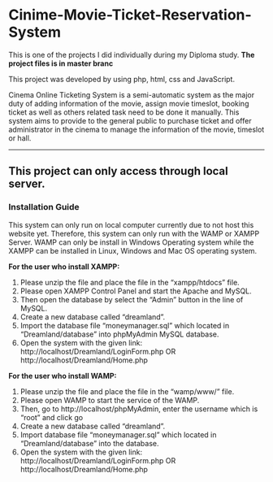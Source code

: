 # Cinime-Movie-Ticket-Reservation-System
This is one of the projects I did individually during my Diploma study. 
**The project files is in master branc**

This project was developed by using php, html, css and JavaScript. 

Cinema Online Ticketing System is a semi-automatic system as the major duty of adding information of the movie, assign movie timeslot, booking ticket as well as others related task need to be done it manually. This system aims to provide to the general public to purchase ticket and offer administrator in the cinema to manage the information of the movie, timeslot or hall. 

---

## This project can only access through local server. 
### **Installation Guide**
This system can only run on local computer currently due to not host this website yet. Therefore, this system can only run with the WAMP or XAMPP Server. WAMP can only be install in Windows Operating system while the XAMPP can be installed in Linux, Windows and Mac OS operating system. 

**For the user who install XAMPP:**
1.	Please unzip the file and place the file in the “xampp/htdocs” file.
2.	Please open XAMPP Control Panel and start the Apache and MySQL.
3.	Then open the database by select the “Admin” button in the line of MySQL.
4.	Create a new database called “dreamland”.
5.	Import the database file “moneymanager.sql” which located in “Dreamland/database” into phpMyAdmin MySQL database. 
6.	Open the system with the given link: 
http://localhost/Dreamland/LoginForm.php
OR
http://localhost/Dreamland/Home.php

**For the user who install WAMP:**
1.	Please unzip the file and place the file in the “wamp/www/” file.
2.	Please open WAMP to start the service of the WAMP.
3.	Then, go to http://localhost/phpMyAdmin, enter the username which is “root” and click go
4.	Create a new database called “dreamland”.
5.	Import database file “moneymanager.sql” which located in “Dreamland/database” into the database.
6.	Open the system with the given link:
http://localhost/Dreamland/LoginForm.php
OR
http://localhost/Dreamland/Home.php
